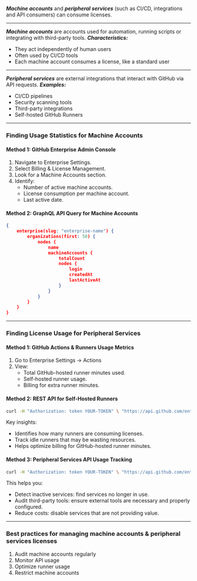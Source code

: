 ***Machine accounts*** and ***peripheral services*** (such as CI/CD, integrations and API consumers) can consume licenses.

***

***Machine accounts*** are accounts used for automation, running scripts or integrating with third-party tools.
***Characteristics:***
- They act independently of human users
- Often used by CI/CD tools
- Each machine account consumes a license, like a standard user

***

***Peripheral services*** are external integrations that interact with GitHub via API requests.
***Examples:***
- CI/CD pipelines
- Security scanning tools
- Third-party integrations
- Self-hosted GitHub Runners

***

### Finding Usage Statistics for Machine Accounts

#### Method 1: GitHub Enterprise Admin Console
1. Navigate to Enterprise Settings.
2. Select Billing & License Management.
3. Look for a Machine Accounts section.
4. Identify:
	- Number of active machine accounts.
	- License consumption per machine account.
	- Last active date.

#### Method 2: GraphQL API Query for Machine Accounts

``` JSON
{ 
	enterprise(slug: "enterprise-name") { 
		organizations(first: 50) { 
			nodes { 
				name 
				machineAccounts { 
					totalCount 
					nodes { 
						login 
						createdAt 
						lastActiveAt 
					} 
				} 
			} 
		} 
	} 
}
```

***

### Finding License Usage for Peripheral Services

#### Method 1: GitHub Actions & Runners Usage Metrics
1. Go to Enterprise Settings -> Actions
2. View:
	- Total GitHub-hosted runner minutes used.
	- Self-hosted runner usage.
	- Billing for extra runner minutes.

#### Method 2: REST API for Self-Hosted Runners
``` Bash
curl -H "Authorization: token YOUR-TOKEN" \ "https://api.github.com/enterprises/YOUR-ENTERPRISE/actions/runners"
```
Key insights:
- Identifies how many runners are consuming licenses.
- Track idle runners that may be wasting resources.
- Helps optimize billing for GitHub-hosted runner minutes.

#### Method 3: Peripheral Services API Usage Tracking
``` Bash
curl -H "Authorization: token YOUR-TOKEN" \ "https://api.github.com/enterprises/YOUR-ENTERPRISE/audit-log"
```
This helps you:
- Detect inactive services: find services no longer in use.
- Audit third-party tools: ensure external tools are necessary and properly configured.
- Reduce costs: disable services that are not providing value.

***

### Best practices for managing machine accounts & peripheral services licenses

1. Audit machine accounts regularly
2. Monitor API usage
3. Optimize runner usage
4. Restrict machine accounts